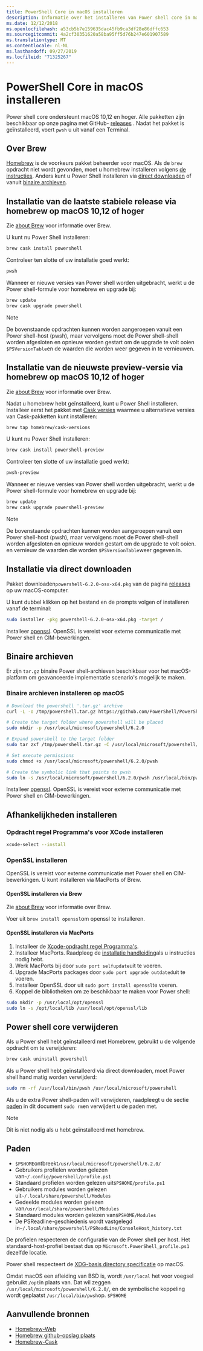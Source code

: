```yaml
---
title: PowerShell Core in macOS installeren
description: Informatie over het installeren van Power shell core in macOS
ms.date: 12/12/2018
ms.openlocfilehash: a53cb5b7e159635dac45fb9ca3df28e86dffc653
ms.sourcegitcommit: 4a2cf30351620a58ba95ff5d76b247e601907589
ms.translationtype: MT
ms.contentlocale: nl-NL
ms.lasthandoff: 09/27/2019
ms.locfileid: "71325267"
---
```

# <a name="installing-powershell-core-on-macos"></a>PowerShell Core in macOS installeren

Power shell core ondersteunt macOS 10,12 en hoger.
Alle pakketten zijn beschikbaar op onze pagina met GitHub- [releases][] .
Nadat het pakket is geïnstalleerd, voert `pwsh` u uit vanaf een Terminal.

## <a name="about-brew"></a>Over Brew

[Homebrew][brew] is de voorkeurs pakket beheerder voor macOS.
Als de `brew` opdracht niet wordt gevonden, moet u homebrew installeren volgens [de instructies][brew].
Anders kunt u Power Shell installeren via [direct downloaden](#installation-via-direct-download) of vanuit [binaire archieven](#binary-archives).

## <a name="installation-of-latest-stable-release-via-homebrew-on-macos-1012-or-higher"></a>Installatie van de laatste stabiele release via homebrew op macOS 10,12 of hoger

Zie [about Brew](#about-brew) voor informatie over Brew.

U kunt nu Power Shell installeren:

```sh
brew cask install powershell
```

Controleer ten slotte of uw installatie goed werkt:

```sh
pwsh
```

Wanneer er nieuwe versies van Power shell worden uitgebracht, werkt u de Power shell-formule voor homebrew en upgrade bij:

```sh
brew update
brew cask upgrade powershell
```

> [!NOTE]
> De bovenstaande opdrachten kunnen worden aangeroepen vanuit een Power shell-host (pwsh), maar vervolgens moet de Power shell-shell worden afgesloten en opnieuw worden gestart om de upgrade te volt ooien `$PSVersionTable`en de waarden die worden weer gegeven in te vernieuwen.

[brew]: https://brew.sh/

## <a name="installation-of-latest-preview-release-via-homebrew-on-macos-1012-or-higher"></a>Installatie van de nieuwste preview-versie via homebrew op macOS 10,12 of hoger

Zie [about Brew](#about-brew) voor informatie over Brew.

Nadat u homebrew hebt geïnstalleerd, kunt u Power Shell installeren.
Installeer eerst het pakket met [Cask versies][cask-versions] waarmee u alternatieve versies van Cask-pakketten kunt installeren:

```sh
brew tap homebrew/cask-versions
```

U kunt nu Power Shell installeren:

```sh
brew cask install powershell-preview
```

Controleer ten slotte of uw installatie goed werkt:

```sh
pwsh-preview
```

Wanneer er nieuwe versies van Power shell worden uitgebracht, werkt u de Power shell-formule voor homebrew en upgrade bij:

```sh
brew update
brew cask upgrade powershell-preview
```

> [!NOTE]
> De bovenstaande opdrachten kunnen worden aangeroepen vanuit een Power shell-host (pwsh), maar vervolgens moet de Power shell-shell worden afgesloten en opnieuw worden gestart om de upgrade te volt ooien.
> en vernieuw de waarden die worden `$PSVersionTable`weer gegeven in.

## <a name="installation-via-direct-download"></a>Installatie via direct downloaden

Pakket downloaden`powershell-6.2.0-osx-x64.pkg`
van de pagina [releases][] op uw macOS-computer.

U kunt dubbel klikken op het bestand en de prompts volgen of installeren vanaf de terminal:

```sh
sudo installer -pkg powershell-6.2.0-osx-x64.pkg -target /
```

Installeer [openssl](#install-openssl). OpenSSL is vereist voor externe communicatie met Power shell en CIM-bewerkingen.

## <a name="binary-archives"></a>Binaire archieven

Er zijn `tar.gz` binaire Power shell-archieven beschikbaar voor het macOS-platform om geavanceerde implementatie scenario's mogelijk te maken.

### <a name="installing-binary-archives-on-macos"></a>Binaire archieven installeren op macOS

```sh
# Download the powershell '.tar.gz' archive
curl -L -o /tmp/powershell.tar.gz https://github.com/PowerShell/PowerShell/releases/download/v6.2.0/powershell-6.2.0-osx-x64.tar.gz

# Create the target folder where powershell will be placed
sudo mkdir -p /usr/local/microsoft/powershell/6.2.0

# Expand powershell to the target folder
sudo tar zxf /tmp/powershell.tar.gz -C /usr/local/microsoft/powershell/6.2.0

# Set execute permissions
sudo chmod +x /usr/local/microsoft/powershell/6.2.0/pwsh

# Create the symbolic link that points to pwsh
sudo ln -s /usr/local/microsoft/powershell/6.2.0/pwsh /usr/local/bin/pwsh
```

Installeer [openssl](#install-openssl). OpenSSL is vereist voor externe communicatie met Power shell en CIM-bewerkingen.

## <a name="installing-dependencies"></a>Afhankelijkheden installeren

### <a name="install-xcode-command-line-tools"></a>Opdracht regel Programma's voor XCode installeren

```sh
xcode-select --install
```

### <a name="install-openssl"></a>OpenSSL installeren

OpenSSL is vereist voor externe communicatie met Power shell en CIM-bewerkingen. U kunt installeren via MacPorts of Brew.

#### <a name="install-openssl-via-brew"></a>OpenSSL installeren via Brew

Zie [about Brew](#about-brew) voor informatie over Brew.

Voer uit `brew install openssl`om openssl te installeren.

#### <a name="install-openssl-via-macports"></a>OpenSSL installeren via MacPorts

1. Installeer de [Xcode-opdracht regel Programma's](#install-xcode-command-line-tools).
1. Installeer MacPorts.
   Raadpleeg de [installatie handleiding](https://guide.macports.org/chunked/installing.macports.html)als u instructies nodig hebt.
1. Werk MacPorts bij door `sudo port selfupdate`uit te voeren.
1. Upgrade MacPorts packages door `sudo port upgrade outdated`uit te voeren.
1. Installeer OpenSSL door uit `sudo port install openssl`te voeren.
1. Koppel de bibliotheken om ze beschikbaar te maken voor Power shell:

```sh
sudo mkdir -p /usr/local/opt/openssl
sudo ln -s /opt/local/lib /usr/local/opt/openssl/lib
```

## <a name="uninstalling-powershell-core"></a>Power shell core verwijderen

Als u Power shell hebt geïnstalleerd met Homebrew, gebruikt u de volgende opdracht om te verwijderen:

```sh
brew cask uninstall powershell
```

Als u Power shell hebt geïnstalleerd via direct downloaden, moet Power shell hand matig worden verwijderd:

```sh
sudo rm -rf /usr/local/bin/pwsh /usr/local/microsoft/powershell
```

Als u de extra Power shell-paden wilt verwijderen, raadpleegt u de sectie [paden](#paths) in dit document `sudo rm`en verwijdert u de paden met.

> [!NOTE]
> Dit is niet nodig als u hebt geïnstalleerd met homebrew.

## <a name="paths"></a>Paden

* `$PSHOME`ontbreekt`/usr/local/microsoft/powershell/6.2.0/`
* Gebruikers profielen worden gelezen van`~/.config/powershell/profile.ps1`
* Standaard profielen worden gelezen uit`$PSHOME/profile.ps1`
* Gebruikers modules worden gelezen uit`~/.local/share/powershell/Modules`
* Gedeelde modules worden gelezen van`/usr/local/share/powershell/Modules`
* Standaard modules worden gelezen van`$PSHOME/Modules`
* De PSReadline-geschiedenis wordt vastgelegd in`~/.local/share/powershell/PSReadLine/ConsoleHost_history.txt`

De profielen respecteren de configuratie van de Power shell per host.
Het standaard-host-profiel bestaat dus op `Microsoft.PowerShell_profile.ps1` dezelfde locatie.

Power shell respecteert de [XDG-basis directory specificatie][xdg-bds] op macOS.

Omdat macOS een afleiding van BSD is, wordt `/usr/local` het voor voegsel gebruikt `/opt`in plaats van.
Dat wil zeggen `/usr/local/microsoft/powershell/6.2.0/`, en de symbolische koppeling wordt geplaatst `/usr/local/bin/pwsh`op. `$PSHOME`

## <a name="additional-resources"></a>Aanvullende bronnen

* [Homebrew-Web][brew]
* [Homebrew github-opslag plaats][GitHub]
* [Homebrew-Cask][cask]

[brew]: http://brew.sh/
[Cask]: https://github.com/Homebrew/homebrew-cask
[cask-versions]: https://github.com/Homebrew/homebrew-cask-versions
[GitHub]: https://github.com/Homebrew
[releases]: https://github.com/PowerShell/PowerShell/releases/latest
[xdg-bds]: https://specifications.freedesktop.org/basedir-spec/basedir-spec-latest.html
